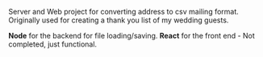 Server and Web project for converting address to csv mailing format.  Originally used for creating a thank you list of my wedding guests.

__Node__ for the backend for file loading/saving.
__React__ for the front end - Not completed, just functional.
